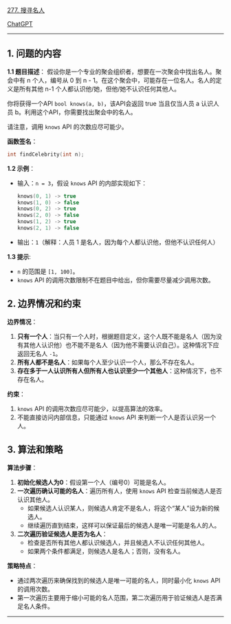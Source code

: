 [277. 搜寻名人](https://leetcode.cn/problems/find-the-celebrity)

[ChatGPT](https://chat.openai.com/share/78322a43-5a6d-4974-a0ba-19ab4859bc5f)

---

## 1. 问题的内容
**1.1 题目描述**：
假设你是一个专业的聚会组织者，想要在一次聚会中找出名人。聚会中有 n 个人，编号从 0 到 n - 1。在这个聚会中，可能存在一位名人。名人的定义是所有其他 n-1 个人都认识他/她，但他/她不认识任何其他人。

你将获得一个API `bool knows(a, b)`，该API会返回 true 当且仅当人员 a 认识人员 b。利用这个API，你需要找出聚会中的名人。

请注意，调用 `knows` API 的次数应尽可能少。

**函数签名**：

```cpp
int findCelebrity(int n);
```

**1.2 示例**：
- 输入：`n = 3`，假设 `knows` API 的内部实现如下：

    ```cpp
    knows(0, 1) -> true
    knows(1, 0) -> false
    knows(0, 2) -> true
    knows(2, 0) -> false
    knows(1, 2) -> true
    knows(2, 1) -> false
    ```

- 输出：`1`（解释：人员 1 是名人，因为每个人都认识他，但他不认识任何人）

**1.3 提示**:
- `n` 的范围是 `[1, 100]`。
- `knows` API 的调用次数限制不在题目中给出，但你需要尽量减少调用次数。

## 2. 边界情况和约束
**边界情况**：

1. **只有一个人**：当只有一个人时，根据题目定义，这个人既不能是名人（因为没有其他人认识他）也不能不是名人（因为他不需要认识自己）。这种情况下应返回无名人 `-1`。
2. **所有人都不是名人**：如果每个人至少认识一个人，那么不存在名人。
3. **存在多于一人认识所有人但所有人也认识至少一个其他人**：这种情况下，也不存在名人。

**约束**：

1. `knows` API 的调用次数应尽可能少，以提高算法的效率。
2. 不能直接访问内部信息，只能通过 `knows` API 来判断一个人是否认识另一个人。


## 3. 算法和策略
**算法步骤**：

1. **初始化候选人为0**：假设第一个人（编号0）可能是名人。
2. **一次遍历确认可能的名人**：遍历所有人，使用 `knows` API 检查当前候选人是否认识其他人。
    - 如果候选人认识某人，则候选人肯定不是名人，将这个“某人”设为新的候选人。
    - 继续遍历直到结束，这样可以保证最后的候选人是唯一可能是名人的人。
3. **二次遍历验证候选人是否为名人**：
    - 检查是否所有其他人都认识候选人，并且候选人不认识任何其他人。
    - 如果两个条件都满足，则候选人是名人；否则，没有名人。

**策略特点**：

- 通过两次遍历来确保找到的候选人是唯一可能的名人，同时最小化 `knows` API 的调用次数。
- 第一次遍历主要用于缩小可能的名人范围，第二次遍历用于验证候选人是否满足名人条件。

---
